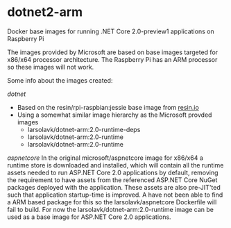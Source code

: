 # dotnet2-arm
Docker base images for running .NET Core 2.0-preview1 applications on Raspberry Pi

The images provided by Microsoft are based on base images targeted for x86/x64 processor architecture. The Raspberry Pi has an ARM processor so these images will not work.

Some info about the images created:

*dotnet*
* Based on the resin/rpi-raspbian:jessie base image from [resin.io](https://resin.io)
* Using a somewhat similar image hierarchy as the Microsoft provded images
  * larsolavk/dotnet-arm:2.0-runtime-deps
  * larsolavk/dotnet-arm:2.0-runtime
  * larsolavk/dotnet-arm:2.0-runtime

*aspnetcore*
In the original microsoft/aspnetcore image for x86/x64 a runtime store is downloaded and installed, which will contain all the runtime assets needed to run ASP.NET Core 2.0 applications by default, removing the requirement to have assets from the referenced ASP.NET Core NuGet packages deployed with the application. These assets are also pre-JIT'ted such that application startup-time is improved.
A have not been able to find a ARM based package for this so the larsolavk/aspnetcore Dockerfile will fail to build. For now the larsolavk/dotnet-arm:2.0-runtime image can be used as a base image for ASP.NET Core 2.0 applications.
